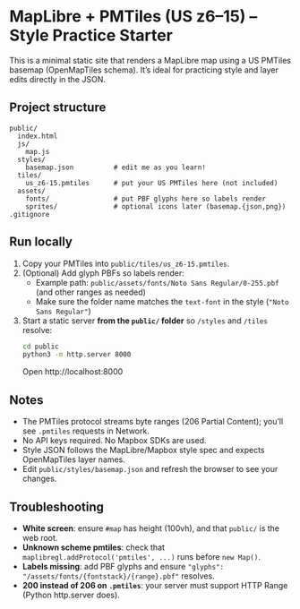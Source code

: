 # MapLibre + PMTiles (US z6–15) – Style Practice Starter

This is a minimal static site that renders a MapLibre map using a US PMTiles basemap (OpenMapTiles schema).
It’s ideal for practicing style and layer edits directly in the JSON.

## Project structure
```
public/
  index.html
  js/
    map.js
  styles/
    basemap.json          # edit me as you learn!
  tiles/
    us_z6-15.pmtiles      # put your US PMTiles here (not included)
  assets/
    fonts/                # put PBF glyphs here so labels render
    sprites/              # optional icons later (basemap.{json,png})
.gitignore
```

## Run locally
1) Copy your PMTiles into `public/tiles/us_z6-15.pmtiles`.
2) (Optional) Add glyph PBFs so labels render:
   - Example path: `public/assets/fonts/Noto Sans Regular/0-255.pbf` (and other ranges as needed)
   - Make sure the folder name matches the `text-font` in the style (`"Noto Sans Regular"`)
3) Start a static server **from the `public/` folder** so `/styles` and `/tiles` resolve:
   ```bash
   cd public
   python3 -m http.server 8000
   ```
   Open http://localhost:8000

## Notes
- The PMTiles protocol streams byte ranges (206 Partial Content); you’ll see `.pmtiles` requests in Network.
- No API keys required. No Mapbox SDKs are used.
- Style JSON follows the MapLibre/Mapbox style spec and expects OpenMapTiles layer names.
- Edit `public/styles/basemap.json` and refresh the browser to see your changes.

## Troubleshooting
- **White screen**: ensure `#map` has height (100vh), and that `public/` is the web root.
- **Unknown scheme pmtiles**: check that `maplibregl.addProtocol('pmtiles', ...)` runs before `new Map()`.
- **Labels missing**: add PBF glyphs and ensure `"glyphs": "/assets/fonts/{fontstack}/{range}.pbf"` resolves.
- **200 instead of 206 on `.pmtiles`**: your server must support HTTP Range (Python http.server does).
